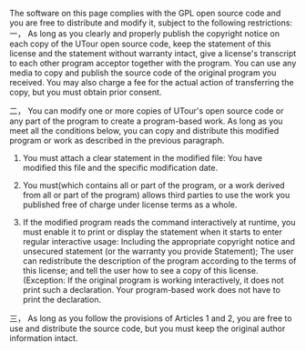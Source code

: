   The software on this page complies with the GPL open source code and you are free to distribute and modify it, subject to the following restrictions:
一， As long as you clearly and properly publish the copyright notice on each copy of the UTour open source code, keep the statement of this license and the statement without warranty intact, give a license's transcript to each other program acceptor together with the program. You can use any media to copy and publish the source code of the original program you received. You may also charge a fee for the actual action of transferring the copy, but you must obtain prior consent.

二， You can modify one or more copies of UTour's open source code or any part of the program to create a program-based work. As long as you meet all the conditions below, you can copy and distribute this modified program or work as described in the previous paragraph.
 
1. You must attach a clear statement in the modified file: You have modified this file and the specific modification date.
2. You must(which contains all or part of the program, or a work derived from all or part of the program) allows third parties to use the work you published free of charge under license terms as a whole.

3. If the modified program reads the command interactively at runtime, you must enable it to print or display the statement when it starts to enter regular interactive usage: Including the appropriate copyright notice and unsecured statement (or the warranty you provide Statement); The user can redistribute the description of the program according to the terms of this license; and tell the user how to see a copy of this license. (Exception: If the original program is working interactively, it does not print such a declaration. Your program-based work does not have to print the declaration.
 
三， As long as you follow the provisions of Articles 1 and 2, you are free to use and distribute the source code, but you must keep the original author information intact.
